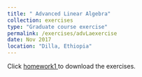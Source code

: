 ```yaml
---
title: " Advanced Linear Algebra"
collection: exercises
type: "Graduate course exercise"
permalink: /exercises/advLaexercise
date: Nov 2017
location: "Dilla, Ethiopia"
---
```


Click <a href="https://dkboku.github.io/files/AdvLahw1.pdf"> homework1 </a> to download the exercises.
